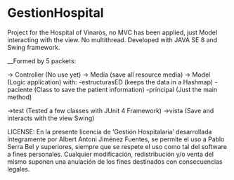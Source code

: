 # GestionHospital
Project for the Hospital of Vinaròs, no MVC has been applied, just Model interacting with the view. No multithread.
Developed with JAVA SE 8 and Swing framework.

__Formed by 5 packets:

-> Controller (No use yet)
-> Media (save all resource media)
-> Model (Logic application) with:
    -estructurasED (keeps the data in a Hashmap)
    -paciente (Class to save the patient information)
    -principal (Just the main method)

->test (Tested a few classes with JUnit 4 Framework)
->vista (Save and interacts with the view Swing)

LICENSE:
En la presente licencia de ‘Gestión Hospitalaria’ desarrollada íntegramente por Albert Antoni Jiménez Fuentes, se permite el uso a Pablo Serra Bel y superiores, siempre que se respete el uso como tal del software a fines personales. Cualquier modificación, redistribución y/o venta del mismo suponen una anulación de los fines destinados con consecuencias legales.
